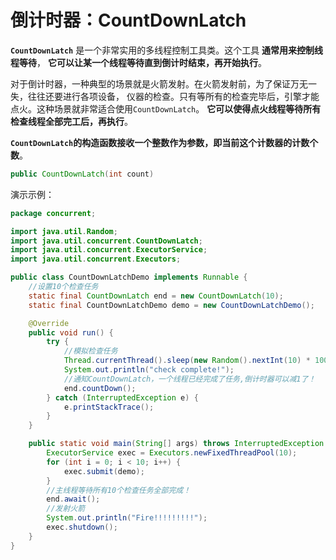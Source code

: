 倒计时器：CountDownLatch
==============================================================
**`CountDownLatch`** 是一个非常实用的多线程控制工具类。这个工具 **通常用来控制线程等待**，
**它可以让某一个线程等待直到倒计时结束，再开始执行**。

对于倒计时器，一种典型的场景就是火箭发射。在火箭发射前，为了保证万无一失，往往还要进行各项设备，
仪器的检查。只有等所有的检查完毕后，引擎才能点火。这种场景就非常适合使用`CountDownLatch`。
**它可以使得点火线程等待所有检查线程全部完工后，再执行**。

**`CountDownLatch`的构造函数接收一个整数作为参数，即当前这个计数器的计数个数**。
```java
public CountDownLatch(int count)
```

演示示例：
```java
package concurrent;

import java.util.Random;
import java.util.concurrent.CountDownLatch;
import java.util.concurrent.ExecutorService;
import java.util.concurrent.Executors;

public class CountDownLatchDemo implements Runnable {
    //设置10个检查任务
    static final CountDownLatch end = new CountDownLatch(10);
    static final CountDownLatchDemo demo = new CountDownLatchDemo();

    @Override
    public void run() {
        try {
            //模拟检查任务
            Thread.currentThread().sleep(new Random().nextInt(10) * 1000);
            System.out.println("check complete!");
            //通知CountDownLatch，一个线程已经完成了任务,倒计时器可以减1了！
            end.countDown();
        } catch (InterruptedException e) {
            e.printStackTrace();
        }
    }

    public static void main(String[] args) throws InterruptedException {
        ExecutorService exec = Executors.newFixedThreadPool(10);
        for (int i = 0; i < 10; i++) {
            exec.submit(demo);
        }
        //主线程等待所有10个检查任务全部完成！
        end.await();
        //发射火箭
        System.out.println("Fire!!!!!!!!!");
        exec.shutdown();
    }
}
```
